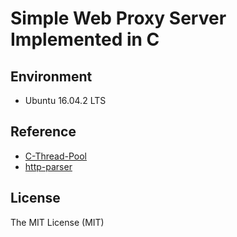 # Simple Web Proxy Server Implemented in C

## Environment

* Ubuntu 16.04.2 LTS

## Reference

* [C-Thread-Pool](https://github.com/Pithikos/C-Thread-Pool)
* [http-parser](https://github.com/nodejs/http-parser)

## License

The MIT License (MIT)
